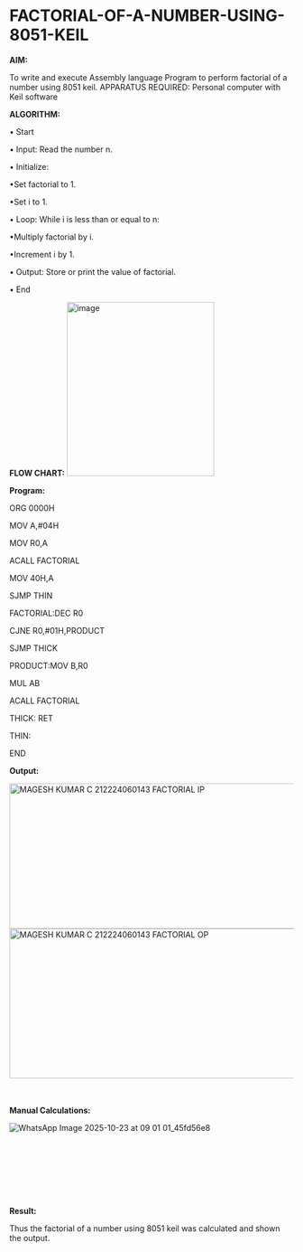 # FACTORIAL-OF-A-NUMBER-USING-8051-KEIL

**AIM:**

To write and execute Assembly language Program to perform factorial of a number using 8051 keil.
APPARATUS REQUIRED: Personal computer with Keil software

**ALGORITHM:**

• Start  

• Input: Read the number n.  

• Initialize:  

•Set factorial to 1.  

•Set i to 1.  

• Loop: While i is less than or equal to n:  

•Multiply factorial by i.  

•Increment i by 1.  

• Output: Store or print the value of factorial.  

• End

**FLOW CHART:**
<img width="261" height="308" alt="image" src="https://github.com/user-attachments/assets/bffe89f6-3ba9-4294-b817-8b545f680e66" />

**Program:**

ORG 0000H   

MOV A,#04H  

MOV R0,A  

ACALL FACTORIAL  

MOV 40H,A  

SJMP THIN  

FACTORIAL:DEC R0  

CJNE R0,#01H,PRODUCT  

SJMP THICK   

PRODUCT:MOV B,R0  

MUL AB  

ACALL FACTORIAL  

THICK: RET  

THIN:  

END

**Output:**  

<img width="1919" height="257" alt="MAGESH KUMAR C 212224060143 FACTORIAL IP" src="https://github.com/user-attachments/assets/94be1607-45a4-4a82-ba2b-e145f62d7f18" />


<img width="1917" height="265" alt="MAGESH KUMAR C 212224060143 FACTORIAL OP" src="https://github.com/user-attachments/assets/3404bcde-b6ff-4d7c-9b6c-8bab07152170" />

<br>
<br>
<br>



**Manual Calculations:**  

![WhatsApp Image 2025-10-23 at 09 01 01_45fd56e8](https://github.com/user-attachments/assets/2f2531e5-d12c-4aec-8caa-ef324761651d)

<br>
<br>
<br>
<br>
<br>
<br>





**Result:**

Thus the factorial of a number using 8051 keil was calculated and shown the output.
